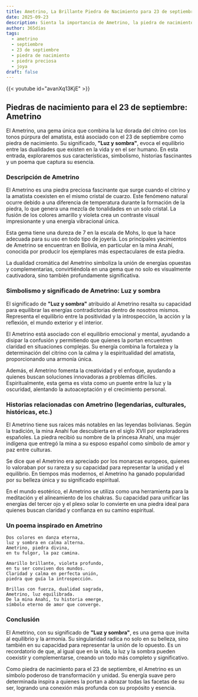 ```yaml
---
title: Ametrino, La Brillante Piedra de Nacimiento para 23 de septiembre
date: 2025-09-23
description: Sienta la importancia de Ametrino, la piedra de nacimiento de 23 de septiembre que simboliza Luz y sombra. Deje que su belleza y significado iluminen su día.
author: 365días
tags:
  - ametrino
  - septiembre
  - 23 de septiembre
  - piedra de nacimiento
  - piedra preciosa
  - joya
draft: false
---
```


{{< youtube id="avanXq13KjE" >}}

## Piedras de nacimiento para el 23 de septiembre: Ametrino

El Ametrino, una gema única que combina la luz dorada del citrino con los tonos púrpura del amatista, está asociado con el 23 de septiembre como piedra de nacimiento. Su significado, **"Luz y sombra"**, evoca el equilibrio entre las dualidades que existen en la vida y en el ser humano. En esta entrada, exploraremos sus características, simbolismo, historias fascinantes y un poema que captura su esencia.

### Descripción de Ametrino

El Ametrino es una piedra preciosa fascinante que surge cuando el citrino y la amatista coexisten en el mismo cristal de cuarzo. Este fenómeno natural ocurre debido a una diferencia de temperatura durante la formación de la piedra, lo que genera una mezcla de tonalidades en un solo cristal. La fusión de los colores amarillo y violeta crea un contraste visual impresionante y una energía vibracional única.

Esta gema tiene una dureza de 7 en la escala de Mohs, lo que la hace adecuada para su uso en todo tipo de joyería. Los principales yacimientos de Ametrino se encuentran en Bolivia, en particular en la mina Anahí, conocida por producir los ejemplares más espectaculares de esta piedra.

La dualidad cromática del Ametrino simboliza la unión de energías opuestas y complementarias, convirtiéndola en una gema que no solo es visualmente cautivadora, sino también profundamente significativa.

### Simbolismo y significado de Ametrino: Luz y sombra

El significado de **"Luz y sombra"** atribuido al Ametrino resalta su capacidad para equilibrar las energías contradictorias dentro de nosotros mismos. Representa el equilibrio entre la positividad y la introspección, la acción y la reflexión, el mundo exterior y el interior.

El Ametrino está asociado con el equilibrio emocional y mental, ayudando a disipar la confusión y permitiendo que quienes la portan encuentren claridad en situaciones complejas. Su energía combina la fortaleza y la determinación del citrino con la calma y la espiritualidad del amatista, proporcionando una armonía única.

Además, el Ametrino fomenta la creatividad y el enfoque, ayudando a quienes buscan soluciones innovadoras a problemas difíciles. Espiritualmente, esta gema es vista como un puente entre la luz y la oscuridad, alentando la autoaceptación y el crecimiento personal.

### Historias relacionadas con Ametrino (legendarias, culturales, históricas, etc.)

El Ametrino tiene sus raíces más notables en las leyendas bolivianas. Según la tradición, la mina Anahí fue descubierta en el siglo XVII por exploradores españoles. La piedra recibió su nombre de la princesa Anahí, una mujer indígena que entregó la mina a su esposo español como símbolo de amor y paz entre culturas.

Se dice que el Ametrino era apreciado por los monarcas europeos, quienes lo valoraban por su rareza y su capacidad para representar la unidad y el equilibrio. En tiempos más modernos, el Ametrino ha ganado popularidad por su belleza única y su significado espiritual.

En el mundo esotérico, el Ametrino se utiliza como una herramienta para la meditación y el alineamiento de los chakras. Su capacidad para unificar las energías del tercer ojo y el plexo solar lo convierte en una piedra ideal para quienes buscan claridad y confianza en su camino espiritual.

### Un poema inspirado en Ametrino

```
Dos colores en danza eterna,  
luz y sombra en calma alterna.  
Ametrino, piedra divina,  
en tu fulgor, la paz camina.  

Amarillo brillante, violeta profundo,  
en tu ser conviven dos mundos.  
Claridad y calma en perfecta unión,  
piedra que guía la introspección.  

Brillas con fuerza, dualidad sagrada,  
Ametrino, luz equilibrada.  
De la mina Anahí, tu historia emerge,  
símbolo eterno de amor que converge.  
```

### Conclusión

El Ametrino, con su significado de **"Luz y sombra"**, es una gema que invita al equilibrio y la armonía. Su singularidad radica no solo en su belleza, sino también en su capacidad para representar la unión de lo opuesto. Es un recordatorio de que, al igual que en la vida, la luz y la sombra pueden coexistir y complementarse, creando un todo más completo y significativo.

Como piedra de nacimiento para el 23 de septiembre, el Ametrino es un símbolo poderoso de transformación y unidad. Su energía suave pero determinada inspira a quienes la portan a abrazar todas las facetas de su ser, logrando una conexión más profunda con su propósito y esencia.